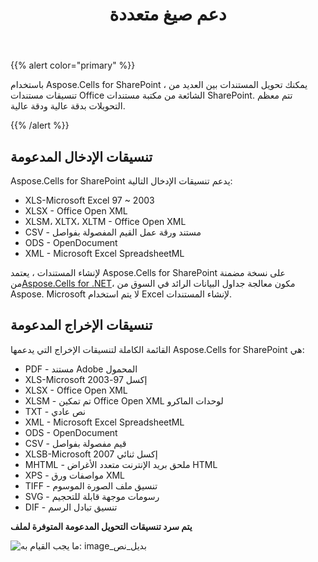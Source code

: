 ﻿---
title: دعم صيغ متعددة
type: docs
weight: 10
url: /ar/sharepoint/multiple-format-support/
---
{{% alert color="primary" %}}

باستخدام Aspose.Cells for SharePoint ، يمكنك تحويل المستندات بين العديد من تنسيقات مستندات Office الشائعة من مكتبة مستندات SharePoint. تتم معظم التحويلات بدقة عالية ودقة عالية.

{{% /alert %}}

## **تنسيقات الإدخال المدعومة**

Aspose.Cells for SharePoint يدعم تنسيقات الإدخال التالية:

- XLS-Microsoft Excel 97 ~ 2003
- XLSX - Office Open XML
- XLSM، XLTX، XLTM - Office Open XML
- CSV - مستند ورقة عمل القيم المفصولة بفواصل
- ODS - OpenDocument
- XML - Microsoft Excel SpreadsheetML

 لإنشاء المستندات ، يعتمد Aspose.Cells for SharePoint على نسخة مضمنة من[Aspose.Cells for .NET](https://products.aspose.com/cells/net/)، مكون معالجة جداول البيانات الرائد في السوق من Aspose. Microsoft لا يتم استخدام Excel لإنشاء المستندات.

## **تنسيقات الإخراج المدعومة**

القائمة الكاملة لتنسيقات الإخراج التي يدعمها Aspose.Cells for SharePoint هي:

- PDF - مستند Adobe المحمول
- XLS-Microsoft إكسل 97-2003
- XLSX - Office Open XML
- XLSM - تم تمكين Office Open XML لوحدات الماكرو
- TXT - نص عادي
- XML - Microsoft Excel SpreadsheetML
- ODS - OpenDocument
- CSV - قيم مفصولة بفواصل
- XLSB-Microsoft إكسل ثنائي 2007
- MHTML - ملحق بريد الإنترنت متعدد الأغراض HTML
- XPS - مواصفات ورق XML
- TIFF - تنسيق ملف الصورة الموسوم
- SVG - رسومات موجهة قابلة للتحجيم
- DIF - تنسيق تبادل الرسم

**يتم سرد تنسيقات التحويل المدعومة المتوفرة لملف** 

![ما يجب القيام به: image_بديل_نص](multiple-format-support_1.png)
